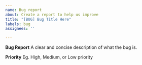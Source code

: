 ```yaml
---
name: Bug report
about: Create a report to help us improve
title: "[BUG] Bug Title Here"
labels: bug
assignees: ''

---
```


**Bug Report**
A clear and concise description of what the bug is.

**Priority**
Eg. High, Medium, or Low priority
